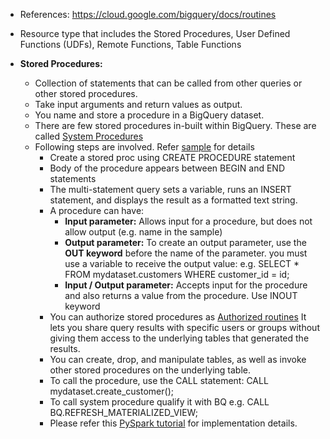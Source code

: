 - References: https://cloud.google.com/bigquery/docs/routines

- Resource type that includes the Stored Procedures, User Defined Functions (UDFs), Remote Functions, Table Functions

- **Stored Procedures:**
  - Collection of statements that can be called from other queries or other stored procedures.
  - Take input arguments and return values as output.
  - You name and store a procedure in a BigQuery dataset.
  - There are few stored procedures in-built within BigQuery. These are called [System Procedures](https://cloud.google.com/bigquery/docs/reference/system-procedures)
  - Following steps are involved. Refer [sample](https://github.com/Ajit1279/GCP_Learning/blob/main/20240316_BigDataAnalytics/240420_BigQuery/240427_CreateRoutines/createcust.sql) for details
    - Create a stored proc using CREATE PROCEDURE statement
    - Body of the procedure appears between BEGIN and END statements
    - The multi-statement query sets a variable, runs an INSERT statement, and displays the result as a formatted text string.
    - A procedure can have:
      - **Input parameter:** Allows input for a procedure, but does not allow output (e.g. name in the sample)
      - **Output parameter:** To create an output parameter, use the **OUT keyword** before the name of the parameter. you must use a variable to receive the output value: e.g. SELECT * FROM mydataset.customers
WHERE customer_id = id;
      - **Input / Output parameter:** Accepts input for the procedure and also returns a value from the procedure. Use INOUT keyword
    - You can authorize stored procedures as [Authorized routines](https://cloud.google.com/bigquery/docs/authorized-routines) It lets you share query results with specific users or groups without giving them access to the underlying tables that generated the results.
    - You can create, drop, and manipulate tables, as well as invoke other stored procedures on the underlying table.
    - To call the procedure, use the CALL statement: CALL mydataset.create_customer(); 
    - To call system procedure qualify it with BQ e.g. CALL BQ.REFRESH_MATERIALIZED_VIEW;
    - Please refer this [PySpark tutorial](https://github.com/Ajit1279/GCP_Learning/blob/main/20240316_BigDataAnalytics/240420_BigQuery/240519_Console/Error_BQ_PySpark_Readme.md) for implementation details.    
